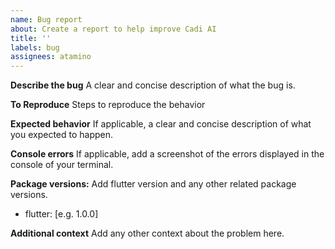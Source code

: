 ```yaml
---
name: Bug report
about: Create a report to help improve Cadi AI
title: ''
labels: bug
assignees: atamino
---
```


**Describe the bug**
A clear and concise description of what the bug is.

**To Reproduce**
Steps to reproduce the behavior

**Expected behavior**
If applicable, a clear and concise description of what you expected to happen.

**Console errors**
If applicable, add a screenshot of the errors displayed in the console of your terminal.

**Package versions:**
Add flutter version and any other related package versions.

- flutter: [e.g. 1.0.0]

**Additional context**
Add any other context about the problem here.